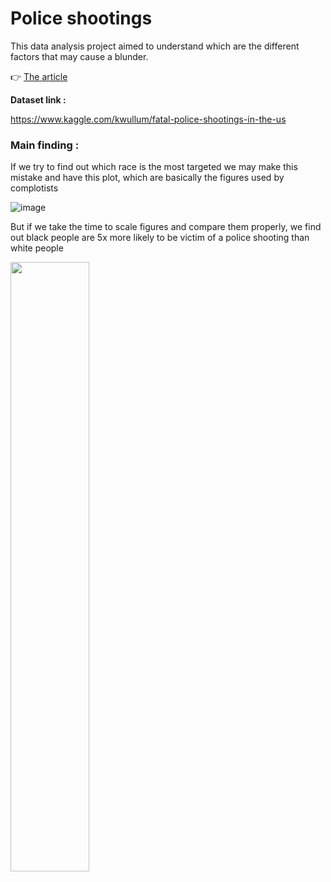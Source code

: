 # Police shootings

This data analysis project aimed to understand which are the different factors that may cause a blunder.

👉 [The article](https://medium.com/@brice.vergnou/heres-how-media-make-data-lie-and-how-to-spot-it-ea620ed7520d)

**Dataset link :**

https://www.kaggle.com/kwullum/fatal-police-shootings-in-the-us

### Main finding :

If we try to find out which race is the most targeted we may make this mistake and have this plot, which are basically the figures used by complotists

![image](https://user-images.githubusercontent.com/86613710/157127446-7ed3dbf3-bee8-4d93-9d8c-159c1c8014e7.png)

But if we take the time to scale figures and compare them properly, we find out black people are 5x more likely to be victim of a police shooting than white people

<img src="https://user-images.githubusercontent.com/86613710/158081157-0c6ed211-d180-4580-8685-002555c29795.png" width=50%>
